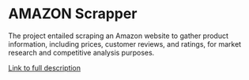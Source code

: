 # AMAZON Scrapper

The project entailed scraping an Amazon website to gather product information, including prices, customer reviews, and ratings, for market research and competitive analysis purposes.

[Link to full description](http://kaledinaoksana.ru/website/pages/amazon.php)
